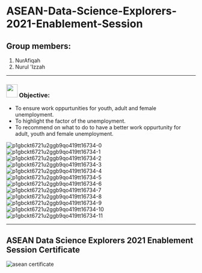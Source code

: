 # ASEAN-Data-Science-Explorers-2021-Enablement-Session

## Group members:
1. NurAfiqah
2. Nurul 'Izzah

---

### <img src="https://c.tenor.com/ubvX6P6dkhUAAAAi/question-mark.gif" width="30px" height="35px"> Objective:
- To ensure work oppurtunities for youth, adult and female unemployment.
- To highlight the factor of the unemployment.
- To recommend on what to do to have a better work oppurtunity for adult, youth and female unemployment.

![p1gbckt6721u2ggb9qo419tt16734-0](https://user-images.githubusercontent.com/55322783/186862419-667c0b8f-8ff8-47ab-a816-251d087af314.jpg)
![p1gbckt6721u2ggb9qo419tt16734-1](https://user-images.githubusercontent.com/55322783/186862488-3d760329-b4bd-4e7d-aa0e-d6802f05fdcd.jpg)
![p1gbckt6721u2ggb9qo419tt16734-2](https://user-images.githubusercontent.com/55322783/186862506-c1feb5e2-bbd9-4f9c-8990-d93ca628632e.jpg)
![p1gbckt6721u2ggb9qo419tt16734-3](https://user-images.githubusercontent.com/55322783/186862524-916f327d-a53e-4e13-ba6f-6464d0fb1f0f.jpg)
![p1gbckt6721u2ggb9qo419tt16734-4](https://user-images.githubusercontent.com/55322783/186862551-3948ec56-aa8d-439d-a3be-b0c79921fbae.jpg)
![p1gbckt6721u2ggb9qo419tt16734-5](https://user-images.githubusercontent.com/55322783/186862564-44e7b14f-1835-465c-9a42-d2bee50162d2.jpg)
![p1gbckt6721u2ggb9qo419tt16734-6](https://user-images.githubusercontent.com/55322783/186862587-d5dc2b39-2d5d-4387-952f-e01e7798cc75.jpg)
![p1gbckt6721u2ggb9qo419tt16734-7](https://user-images.githubusercontent.com/55322783/186862624-790c6125-9a31-49f5-9338-2e06022d61b4.jpg)
![p1gbckt6721u2ggb9qo419tt16734-8](https://user-images.githubusercontent.com/55322783/186862634-b82b4259-3103-4396-872b-71cb28ef8abd.jpg)
![p1gbckt6721u2ggb9qo419tt16734-9](https://user-images.githubusercontent.com/55322783/186862641-37c557cc-e701-4321-a268-278a41a46f08.jpg)
![p1gbckt6721u2ggb9qo419tt16734-10](https://user-images.githubusercontent.com/55322783/186862649-4ab46b44-ef17-4d09-b4e5-86644ef81e85.jpg)
![p1gbckt6721u2ggb9qo419tt16734-11](https://user-images.githubusercontent.com/55322783/186862613-226fa09b-351e-4fc4-9c6a-c4e9aaba9879.jpg)

---

## ASEAN Data Science Explorers 2021 Enablement Session Certificate

![asean certificate](https://user-images.githubusercontent.com/55322783/186863967-a2208ab2-361e-4034-ac36-2b7fd0b116e5.jpg)


